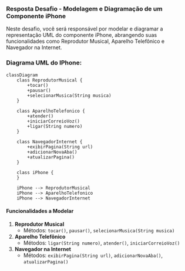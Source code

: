 ### Resposta Desafio - Modelagem e Diagramação de um Componente iPhone

Neste desafio, você será responsável por modelar e diagramar a representação UML do componente iPhone, abrangendo suas funcionalidades como Reprodutor Musical, Aparelho Telefônico e Navegador na Internet.

### Diagrama UML do IPhone:
```mermaid
classDiagram
    class ReprodutorMusical {
        +tocar()
        +pausar()
        +selecionarMusica(String musica)
    }

    class AparelhoTelefonico {
        +atender()
        +iniciarCorreioVoz()
        +ligar(String numero)
    }

    class NavegadorInternet {
        +exibirPagina(String url)
        +adicionarNovaAba() 
        +atualizarPagina()       
    }

    class iPhone {
    }

    iPhone --> ReprodutorMusical
    iPhone --> AparelhoTelefonico
    iPhone --> NavegadorInternet

```

#### Funcionalidades a Modelar
1. **Reprodutor Musical**
   - Métodos: `tocar()`, `pausar()`, `selecionarMusica(String musica)`
2. **Aparelho Telefônico**
   - Métodos: `ligar(String numero)`, `atender()`, `iniciarCorreioVoz()`
3. **Navegador na Internet**
   - Métodos: `exibirPagina(String url)`, `adicionarNovaAba()`, `atualizarPagina()`